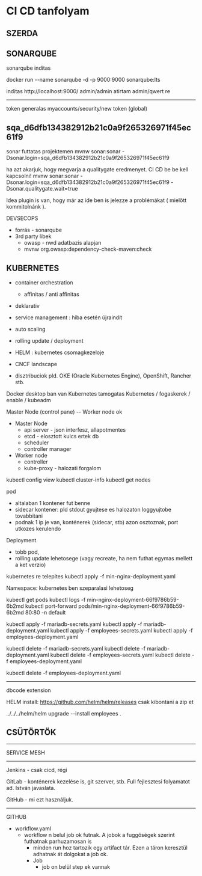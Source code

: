 # CI CD tanfolyam

SZERDA
------

SONARQUBE
---------

sonarqube inditas

docker run --name sonarqube -d -p 9000:9000 sonarqube:lts

inditas
http://localhost:9000/
admin/admin atirtam admin/qwert re

--------------------------------------------
token generalas
myaccounts/security/new token (global)

sqa_d6dfb134382912b21c0a9f265326971f45ec61f9
---------------------------------------------

sonar futtatas projektemen
mvnw sonar:sonar -Dsonar.login=sqa_d6dfb134382912b21c0a9f265326971f45ec61f9

ha azt akarjuk, hogy megvarja a qualitygate eredmenyet. CI CD be be kell kapcsolni!
mvnw sonar:sonar -Dsonar.login=sqa_d6dfb134382912b21c0a9f265326971f45ec61f9 -Dsonar.qualitygate.wait=true

Idea plugin is van, hogy már az ide ben is jelezze a problémákat ( mielőtt kommitolnánk ).


DEVSECOPS
- forrás - sonarqube
- 3rd party libek
  - owasp - nwd adatbazis alapjan
  - mvnw org.owasp:dependency-check-maven:check


KUBERNETES
----------

- container orchestration
  - affinitas / anti affinitas
- deklarativ
- service management : hiba esetén újraindít
- auto scaling
- rolling update / deployment

- HELM : kubernetes csomagkezeloje

- CNCF landscape

- disztribuciok pld. OKE (Oracle Kubernetes Engine), OpenShift, Rancher stb.

Docker desktop ban van Kubernetes tamogatas
Kubernetes / fogaskerek / enable / kubeadm

Master Node (control pane) -- Worker node ok
- Master Node
  - api server - json interfesz, allapotmentes
  - etcd - elosztott kulcs ertek db
  - scheduler
  - controller manager
- Worker node
  - controller
  - kube-proxy - halozati forgalom
 
kubectl config view
kubectl cluster-info
kubectl get nodes

pod 
  - altalaban 1 kontener fut benne
  - sidecar kontener: pld stdout gyujtese es halozaton loggyujtobe tovabbitani
  - podnak 1 ip je van, konténerek (sidecar, stb) azon osztoznak, port utkozes kerulendo

Deployment
  - tobb pod,
  - rolling update lehetosege (vagy recreate, ha nem futhat egymas mellett a ket verzio)

kubernetes re telepites
kubectl apply -f min-nginx-deployment.yaml

Namespace: kubernetes ben szeparalasi lehetoseg

kubectl get pods
kubectl logs -f min-nginx-deployment-66f9786b59-6b2md
kubectl port-forward pods/min-nginx-deployment-66f9786b59-6b2md 80:80 -n default





kubectl apply -f mariadb-secrets.yaml
kubectl apply -f mariadb-deployment.yaml
kubectl apply -f employees-secrets.yaml
kubectl apply -f employees-deployment.yaml

kubectl delete -f mariadb-secrets.yaml
kubectl delete -f mariadb-deployment.yaml
kubectl delete -f employees-secrets.yaml
kubectl delete -f employees-deployment.yaml

kubectl delete -f employees-deployment.yaml


------------------

dbcode extension

HELM install: https://github.com/helm/helm/releases
csak kibontani a zip et

../../../helm/helm upgrade --install employees .

CSÜTÖRTÖK
-----------------

----------------

SERVICE MESH

-----------------

Jenkins - csak cicd, régi

GitLab - konténerek kezelése is, git szerver, stb. Full fejlesztesi folyamatot ad. István javaslata.

GitHub - mi ezt használjuk.

-----------------

GITHUB
- workflow.yaml
  - workflow n belul job ok futnak. A jobok a fuggőségek szerint futhatnak parhuzamosan is
    - minden run hoz tartozik egy artifact tár. Ezen a táron keresztül adhatnak át dolgokat a job ok.
    - Job
      - job on belül step ek vannak


